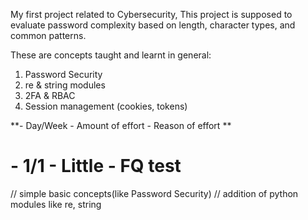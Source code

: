 My first project related to Cybersecurity, 
This project is supposed to evaluate password complexity based on length, character types, and common patterns.

These are concepts taught and learnt in general:
1. Password Security
2. re & string modules
3. 2FA & RBAC
4. Session management (cookies, tokens)


  **- Day/Week - Amount of effort - Reason of effort **

  # - 1/1  - Little - FQ test
  // simple basic concepts(like Password Security) 
  // addition of python modules like re, string

  
